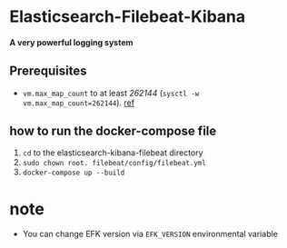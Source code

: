 # Elasticsearch-Filebeat-Kibana

#### A very powerful logging system

## Prerequisites

- `vm.max_map_count` to at least _262144_ (`sysctl -w vm.max_map_count=262144`). [ref]([https://www.elastic.co/guide/en/elasticsearch/reference/current/docker.html#_set_vm_max_map_count_to_at_least_262144)

## how to run the docker-compose file

1. `cd` to the elasticsearch-kibana-filebeat directory
2. `sudo chown root. filebeat/config/filebeat.yml`
3. `docker-compose up --build`

# note

- You can change EFK version via `EFK_VERSION` environmental variable
